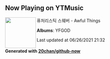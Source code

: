 ## Now Playing on YTMusic

[<img align="left" width="100" src="https://lh3.googleusercontent.com/gLW8V7RZCYl55_q78vp_G6vOmSknnpeJn6Ju-dfNOvMEXKpnAgFzsX4c_2z_MCgyGifwzxzha0yoJhGQ">](https://music.youtube.com/watch?v=yBT_EcZg3Kk)

퓨처리스틱 스웨버 - Awful Things

**Albums**: YFGOD

Last updated at 06/26/2021 21:32

#### Generated with [20chan/github-now](https://github.com/20chan/github-now)
